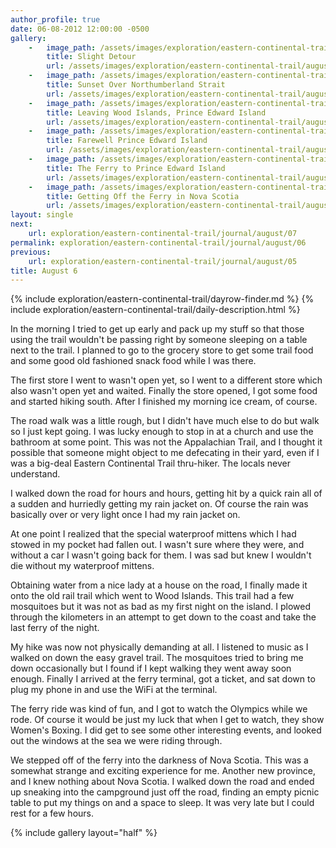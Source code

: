 ```yaml
---
author_profile: true
date: 06-08-2012 12:00:00 -0500
gallery:
    -   image_path: /assets/images/exploration/eastern-continental-trail/august/small/6-1.jpg
        title: Slight Detour
        url: /assets/images/exploration/eastern-continental-trail/august/large/6-1.jpg
    -   image_path: /assets/images/exploration/eastern-continental-trail/august/small/6-2.jpg
        title: Sunset Over Northumberland Strait
        url: /assets/images/exploration/eastern-continental-trail/august/large/6-2.jpg
    -   image_path: /assets/images/exploration/eastern-continental-trail/august/small/6-3.jpg
        title: Leaving Wood Islands, Prince Edward Island
        url: /assets/images/exploration/eastern-continental-trail/august/large/6-3.jpg
    -   image_path: /assets/images/exploration/eastern-continental-trail/august/small/6-4.jpg
        title: Farewell Prince Edward Island
        url: /assets/images/exploration/eastern-continental-trail/august/large/6-4.jpg
    -   image_path: /assets/images/exploration/eastern-continental-trail/august/small/6-5.jpg
        title: The Ferry to Prince Edward Island
        url: /assets/images/exploration/eastern-continental-trail/august/large/6-5.jpg
    -   image_path: /assets/images/exploration/eastern-continental-trail/august/small/6-6.jpg
        title: Getting Off the Ferry in Nova Scotia
        url: /assets/images/exploration/eastern-continental-trail/august/large/6-6.jpg
layout: single
next:
    url: exploration/eastern-continental-trail/journal/august/07
permalink: exploration/eastern-continental-trail/journal/august/06
previous:
    url: exploration/eastern-continental-trail/journal/august/05
title: August 6
---
```

{% include exploration/eastern-continental-trail/dayrow-finder.md %}
{% include exploration/eastern-continental-trail/daily-description.html %}

In the morning I tried to get up early and pack up my stuff so that those using the trail wouldn't be passing right by someone sleeping on a table next to the trail. I planned to go to the grocery store to get some trail food and some good old fashioned snack food while I was there.

The first store I went to wasn't open yet, so I went to a different store which also wasn't open yet and waited. Finally the store opened, I got some food and started hiking south. After I finished my morning ice cream, of course.

The road walk was a little rough, but I didn't have much else to do but walk so I just kept going. I was lucky enough to stop in at a church and use the bathroom at some point. This was not the Appalachian Trail, and I thought it possible that someone might object to me defecating in their yard, even if I was a big-deal Eastern Continental Trail thru-hiker. The locals never understand.

I walked down the road for hours and hours, getting hit by a quick rain all of a sudden and hurriedly getting my rain jacket on. Of course the rain was basically over or very light once I had my rain jacket on.

At one point I realized that the special waterproof mittens which I had stowed in my pocket had fallen out. I wasn't sure where they were, and without a car I wasn't going back for them. I was sad but knew I wouldn't die without my waterproof mittens.

Obtaining water from a nice lady at a house on the road, I finally made it onto the old rail trail which went to Wood Islands. This trail had a few mosquitoes but it was not as bad as my first night on the island. I plowed through the kilometers in an attempt to get down to the coast and take the last ferry of the night.

My hike was now not physically demanding at all. I listened to music as I walked on down the easy gravel trail. The mosquitoes tried to bring me down occasionally but I found if I kept walking they went away soon enough. Finally I arrived at the ferry terminal, got a ticket, and sat down to plug my phone in and use the WiFi at the terminal.

The ferry ride was kind of fun, and I got to watch the Olympics while we rode. Of course it would be just my luck that when I get to watch, they show Women's Boxing. I did get to see some other interesting events, and looked out the windows at the sea we were riding through.

We stepped off of the ferry into the darkness of Nova Scotia. This was a somewhat strange and exciting experience for me. Another new province, and I knew nothing about Nova Scotia. I walked down the road and ended up sneaking into the campground just off the road, finding an empty picnic table to put my things on and a space to sleep. It was very late but I could rest for a few hours.

{% include gallery layout="half" %}